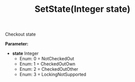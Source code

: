 ﻿---
uid: crmscript_ref_NSCheckoutInfo_SetState
title: SetState(Integer state)
intellisense: NSCheckoutInfo.SetState
keywords: NSCheckoutInfo, GetState
so.topic: reference
---

Checkout state

**Parameter:** 
 - **state** Integer
     - Enum: 0 = NotCheckedOut 
     - Enum: 1 = CheckedOutOwn 
     - Enum: 2 = CheckedOutOther 
     - Enum: 3 = LockingNotSupported 

